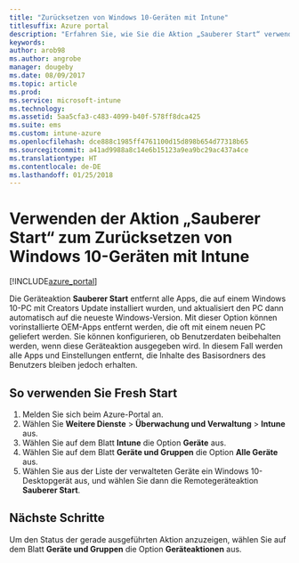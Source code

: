 ```yaml
---
title: "Zurücksetzen von Windows 10-Geräten mit Intune"
titlesuffix: Azure portal
description: "Erfahren Sie, wie Sie die Aktion „Sauberer Start“ verwenden, um Windows 10-PCs zurückzusetzen, auf denen Intune ausgeführt wird.\""
keywords: 
author: arob98
ms.author: angrobe
manager: dougeby
ms.date: 08/09/2017
ms.topic: article
ms.prod: 
ms.service: microsoft-intune
ms.technology: 
ms.assetid: 5aa5cfa3-c483-4099-b40f-578ff8dca425
ms.suite: ems
ms.custom: intune-azure
ms.openlocfilehash: dce888c1985ff4761100d15d898b654d77318b65
ms.sourcegitcommit: a41ad9988a8c14e6b15123a9ea9bc29ac437a4ce
ms.translationtype: HT
ms.contentlocale: de-DE
ms.lasthandoff: 01/25/2018
---
```

# <a name="use-fresh-start-to-reset-windows-10-devices-with-intune"></a>Verwenden der Aktion „Sauberer Start“ zum Zurücksetzen von Windows 10-Geräten mit Intune


[!INCLUDE[azure_portal](./includes/azure_portal.md)]

Die Geräteaktion **Sauberer Start** entfernt alle Apps, die auf einem Windows 10-PC mit Creators Update installiert wurden, und aktualisiert den PC dann automatisch auf die neueste Windows-Version.
Mit dieser Option können vorinstallierte OEM-Apps entfernt werden, die oft mit einem neuen PC geliefert werden. Sie können konfigurieren, ob Benutzerdaten beibehalten werden, wenn diese Geräteaktion ausgegeben wird. In diesem Fall werden alle Apps und Einstellungen entfernt, die Inhalte des Basisordners des Benutzers bleiben jedoch erhalten.

## <a name="how-to-use-fresh-start"></a>So verwenden Sie Fresh Start

1. Melden Sie sich beim Azure-Portal an.
2. Wählen Sie **Weitere Dienste** > **Überwachung und Verwaltung** > **Intune** aus.
3. Wählen Sie auf dem Blatt **Intune** die Option **Geräte** aus.
4. Wählen Sie auf dem Blatt **Geräte und Gruppen** die Option **Alle Geräte** aus.
5. Wählen Sie aus der Liste der verwalteten Geräte ein Windows 10-Desktopgerät aus, und wählen Sie dann die Remotegeräteaktion **Sauberer Start**.

## <a name="next-steps"></a>Nächste Schritte

Um den Status der gerade ausgeführten Aktion anzuzeigen, wählen Sie auf dem Blatt **Geräte und Gruppen** die Option **Geräteaktionen** aus.

